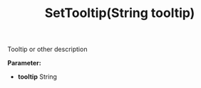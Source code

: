 ﻿---
uid: crmscript_ref_NSAmountClassEntity_SetTooltip
title: SetTooltip(String tooltip)
intellisense: NSAmountClassEntity.SetTooltip
keywords: NSAmountClassEntity, GetTooltip
so.topic: reference
---

Tooltip or other description

**Parameter:** 
 - **tooltip** String

